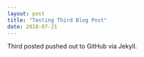 ```yaml
---
layout: post
title: "Testing Third Blog Post"
date: 2018-07-21
---
```


Third posted pushed out to GitHub via Jekyll.
